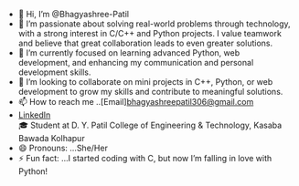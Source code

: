 - 👋 Hi, I’m @Bhagyashree-Patil
- 👀 I’m passionate about solving real-world problems through technology, with a strong interest in C/C++ and Python projects. I value teamwork and believe that great collaboration leads to even greater solutions.
- 🌱 I’m currently focused on learning advanced Python, web development, and enhancing my communication and personal development skills.
- 💞️ I’m looking to collaborate on mini projects in C++, Python, or web development to grow my skills and contribute to meaningful solutions.
- 📫 How to reach me ..[Email]bhagyashreepatil306@gmail.com
- [LinkedIn](https://www.linkedin.com/in/Bhagyashree-Patil/)  
🎓 Student at D. Y. Patil College of Engineering & Technology, Kasaba Bawada Kolhapur
- 😄 Pronouns: ...She/Her
- ⚡ Fun fact: ...I started coding with C, but now I’m falling in love with Python!

<!---
Bhagyashree-Patil007/Bhagyashree-Patil007 is a ✨ special ✨ repository because its `README.md` (this file) appears on your GitHub profile.
You can click the Preview link to take a look at your changes.
--->
